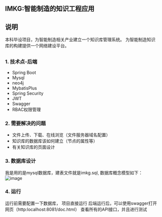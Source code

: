 ## IMKG:智能制造的知识工程应用
## 说明
本科毕设项目，为智能制造相关产业建立一个知识库管理系统。
为智能制造知识库的构建提供一个网络建设平台。

## 
### 1. 技术点-后端
- Spring Boot
- Mysql
- neo4j
- MybatisPlus
- Spring Security
- JWT
- Swagger
- RBAC权限管理

### 2. 需要解决的问题
- 文件上传、下载、在线浏览（文件服务器域名配置）
- 知识库的数据库该如何建立（节点的属性等）
- 有关知识库的页面设计

### 3. 数据库设计
我是用的是mysql数据库，建表文件就是imkg.sql, 数据库概念模型如下：
![image](https://user-images.githubusercontent.com/46115362/170702825-f6348651-b257-442e-aca2-cf62fa2f2a6b.png)

### 4. 运行
运行前需要配置一下数据库，
项目直接运行
后端运行后，可以使用swagger打开网页（http:localhost:8081/doc.html） 查看所有的API接口，并且进行测试
